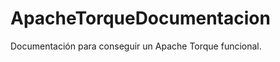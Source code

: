 ApacheTorqueDocumentacion
=========================

Documentación para conseguir un Apache Torque funcional.
